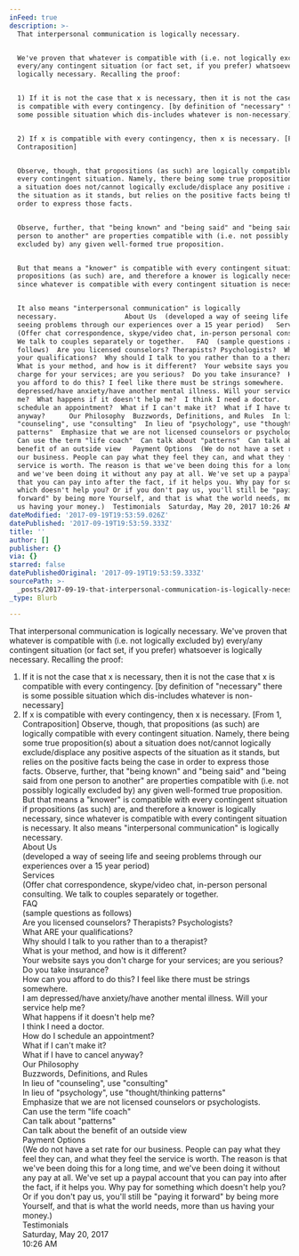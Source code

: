 ```yaml
---
inFeed: true
description: >-
  That interpersonal communication is logically necessary.


  We've proven that whatever is compatible with (i.e. not logically excluded by)
  every/any contingent situation (or fact set, if you prefer) whatsoever is
  logically necessary. Recalling the proof:


  1) If it is not the case that x is necessary, then it is not the case that x
  is compatible with every contingency. [by definition of "necessary" there is
  some possible situation which dis-includes whatever is non-necessary]


  2) If x is compatible with every contingency, then x is necessary. [From 1,
  Contraposition]


  Observe, though, that propositions (as such) are logically compatible with
  every contingent situation. Namely, there being some true proposition(s) about
  a situation does not/cannot logically exclude/displace any positive aspects of
  the situation as it stands, but relies on the positive facts being the case in
  order to express those facts.


  Observe, further, that "being known" and "being said" and "being said from one
  person to another" are properties compatible with (i.e. not possibly logically
  excluded by) any given well-formed true proposition.


  But that means a "knower" is compatible with every contingent situation if
  propositions (as such) are, and therefore a knower is logically necessary,
  since whatever is compatible with every contingent situation is necessary.


  It also means "interpersonal communication" is logically
  necessary.                 About Us  (developed a way of seeing life and
  seeing problems through our experiences over a 15 year period)   Services 
  (Offer chat correspondence, skype/video chat, in-person personal consulting.
  We talk to couples separately or together.   FAQ  (sample questions as
  follows)  Are you licensed counselors? Therapists? Psychologists?  What ARE
  your qualifications?  Why should I talk to you rather than to a therapist? 
  What is your method, and how is it different?  Your website says you don't
  charge for your services; are you serious?  Do you take insurance?  How can
  you afford to do this? I feel like there must be strings somewhere.  I am
  depressed/have anxiety/have another mental illness. Will your service help
  me?  What happens if it doesn't help me?  I think I need a doctor.   How do I
  schedule an appointment?  What if I can't make it?  What if I have to cancel
  anyway?      Our Philosophy  Buzzwords, Definitions, and Rules  In lieu of
  "counseling", use "consulting"  In lieu of "psychology", use "thought/thinking
  patterns"  Emphasize that we are not licensed counselors or psychologists. 
  Can use the term "life coach"  Can talk about "patterns"  Can talk about the
  benefit of an outside view   Payment Options  (We do not have a set rate for
  our business. People can pay what they feel they can, and what they feel the
  service is worth. The reason is that we've been doing this for a long time,
  and we've been doing it without any pay at all. We've set up a paypal account
  that you can pay into after the fact, if it helps you. Why pay for something
  which doesn't help you? Or if you don't pay us, you'll still be "paying it
  forward" by being more Yourself, and that is what the world needs, more than
  us having your money.)  Testimonials  Saturday, May 20, 2017 10:26 AM
dateModified: '2017-09-19T19:53:59.026Z'
datePublished: '2017-09-19T19:53:59.333Z'
title: ''
author: []
publisher: {}
via: {}
starred: false
datePublishedOriginal: '2017-09-19T19:53:59.333Z'
sourcePath: >-
  _posts/2017-09-19-that-interpersonal-communication-is-logically-necessary-we.md
_type: Blurb

---
```

That interpersonal communication is logically necessary.
We've proven that whatever is compatible with (i.e. not logically excluded by) every/any contingent situation (or fact set, if you prefer) whatsoever is logically necessary. Recalling the proof:
1) If it is not the case that x is necessary, then it is not the case that x is compatible with every contingency. \[by definition of "necessary" there is some possible situation which dis-includes whatever is non-necessary\]
2) If x is compatible with every contingency, then x is necessary. \[From 1, Contraposition\]
Observe, though, that propositions (as such) are logically compatible with every contingent situation. Namely, there being some true proposition(s) about a situation does not/cannot logically exclude/displace any positive aspects of the situation as it stands, but relies on the positive facts being the case in order to express those facts.
Observe, further, that "being known" and "being said" and "being said from one person to another" are properties compatible with (i.e. not possibly logically excluded by) any given well-formed true proposition.
But that means a "knower" is compatible with every contingent situation if propositions (as such) are, and therefore a knower is logically necessary, since whatever is compatible with every contingent situation is necessary.
It also means "interpersonal communication" is logically necessary.  
About Us  
(developed a way of seeing life and seeing problems through our experiences over a 15 year period)  
Services  
(Offer chat correspondence, skype/video chat, in-person personal consulting. We talk to couples separately or together.   
FAQ  
(sample questions as follows)  
Are you licensed counselors? Therapists? Psychologists?  
What ARE your qualifications?  
Why should I talk to you rather than to a therapist?  
What is your method, and how is it different?  
Your website says you don't charge for your services; are you serious?  
Do you take insurance?  
How can you afford to do this? I feel like there must be strings somewhere.  
I am depressed/have anxiety/have another mental illness. Will your service help me?  
What happens if it doesn't help me?  
I think I need a doctor.   
How do I schedule an appointment?  
What if I can't make it?  
What if I have to cancel anyway?  
Our Philosophy  
Buzzwords, Definitions, and Rules  
In lieu of "counseling", use "consulting"  
In lieu of "psychology", use "thought/thinking patterns"  
Emphasize that we are not licensed counselors or psychologists.  
Can use the term "life coach"  
Can talk about "patterns"  
Can talk about the benefit of an outside view  
Payment Options  
(We do not have a set rate for our business. People can pay what they feel they can, and what they feel the service is worth. The reason is that we've been doing this for a long time, and we've been doing it without any pay at all. We've set up a paypal account that you can pay into after the fact, if it helps you. Why pay for something which doesn't help you? Or if you don't pay us, you'll still be "paying it forward" by being more Yourself, and that is what the world needs, more than us having your money.)  
Testimonials  
Saturday, May 20, 2017  
10:26 AM